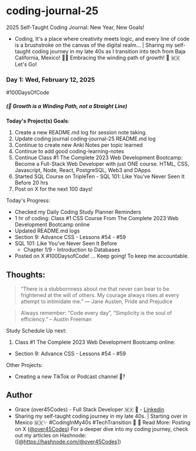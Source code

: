 # coding-journal-25
2025 Self-Taught Coding Journal: New Year, New Goals!
-  Coding, It's a place where creativity meets logic, and every line of code is a brushstroke on the canvas of the digital realm... | Sharing my self-taught coding journey in my late 40s as I transition into tech from Baja California, Mexico! 🚀✨ Embracing the winding path of growth! 🌱 🇲🇽 Let's Go!

### Day 1: Wed, February 12, 2025

#100DaysOfCode

##### (🌱 Growth is a Winding Path, not a Straight Line)

**Today's Project(s) Goals**:

1. Create a new README.md log for session note taking. 
2. Update coding journal coding-journal-25 README.md log 
3. Continue to create new Anki Notes per topic learned
4. Continue to add good coding-learning-notes 
5. Continue Class #1 The Complete 2023 Web Development Bootcamp: Become a Full-Stack Web Developer with just ONE course. HTML, CSS, Javascript, Node, React, PostgreSQL, Web3 and DApps
6. Started SQL Course on TripleTen - SQL 101: Like You’ve Never Seen It Before 20 hrs  
7. Post on X for the next 100 days! 


Today's Progress:

- Checked my Daily Coding Study Planner Reminders
- 1 hr of coding: Class #1 CSS Course From The Complete 2023 Web Development Bootcamp online
- Updated README.md logs
- Section 9: Advance CSS - Lessons #54 - #59
- SQL 101: Like You’ve Never Seen It Before 
    - Chapter 1/9 - Introduction to Databases
- Posted on X #100DaysofCode! ... Keep going! To keep me accountable. 

## Thoughts:

> “There is a stubbornness about me that never can bear to be frightened at the will of others. My courage always rises at every attempt to intimidate me.” ― Jane Austen, Pride and Prejudice

> Always remember: “Code every day”, “Simplicity is the soul of efficiency.” – Austin Freeman

Study Schedule Up next:

1. Class #1 The Complete 2023 Web Development Bootcamp online:
- Section 9: Advance CSS - Lessons #54 - #59

Other Projects:
- Creating a new TikTok or Podcast channel 🤨?



## Author

-  Grace (over45Codes)  - Full Stack Developer 🇲🇽 💜  - [Linkedin](https://www.linkedin.com/in/castanedagrace/)
- Sharing my self-taught coding journey in my late 40s. | Starting over in Mexico 🇲🇽✨ #CodingInMy40s #TechTransition 🚀
📖 Read More:
Posting on X ([@over45Codes](https://x.com/over45Codes))
For a deeper dive into my coding journey, check out my articles on Hashnode:([@https://hashnode.com/@over45Codes])
